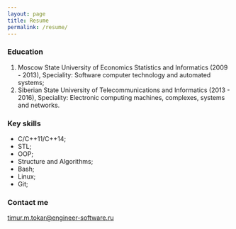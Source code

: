 ```yaml
---
layout: page
title: Resume
permalink: /resume/
---
```


### Education

1. Moscow State University of Economics Statistics and Informatics (2009 - 2013), Speciality: Software computer technology and automated systems;
2. Siberian State University of Telecommunications and Informatics (2013 - 2016), Speciality: Electronic computing machines, complexes, systems and networks.

### Key skills

- C/C++11/C++14;
- STL;
- OOP;
- Structure and Algorithms;
- Bash;
- Linux;
- Git;

### Contact me

[timur.m.tokar@engineer-software.ru](mailto:timur.m.tokar@engineer-software.ru)